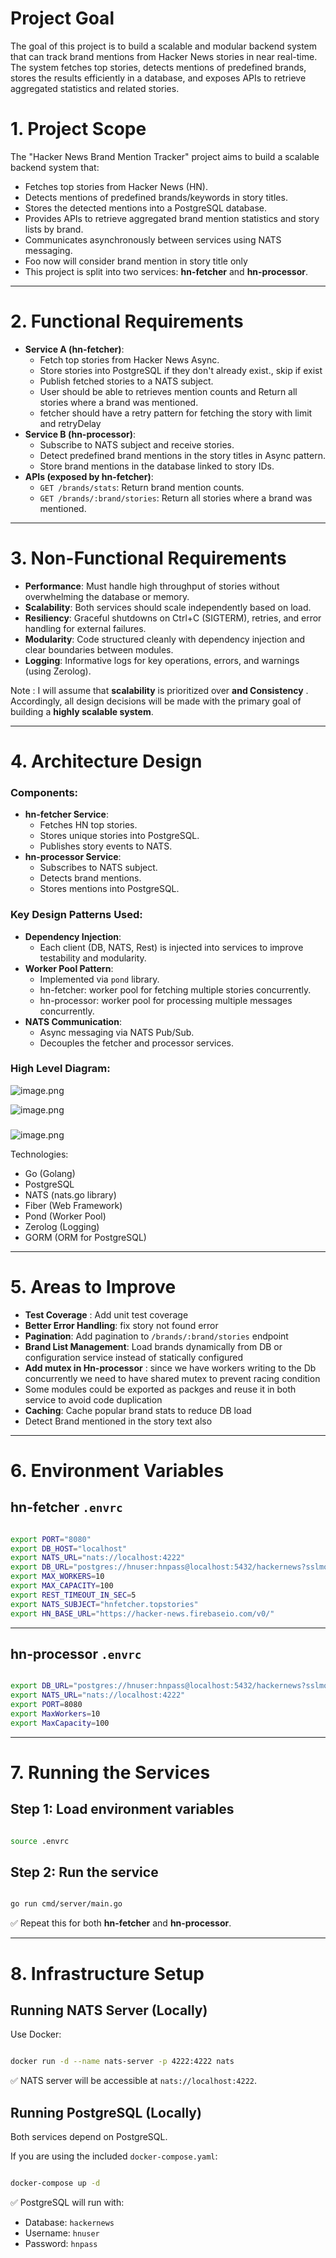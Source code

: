 # Project Goal

The goal of this project is to build a scalable and modular backend system that can track brand mentions from Hacker News stories in near real-time. The system fetches top stories, detects mentions of predefined brands, stores the results efficiently in a database, and exposes APIs to retrieve aggregated statistics and related stories.

# 1. Project Scope

The "Hacker News Brand Mention Tracker" project aims to build a scalable backend system that:

- Fetches top stories from Hacker News (HN).
- Detects mentions of predefined brands/keywords in story titles.
- Stores the detected mentions into a PostgreSQL database.
- Provides APIs to retrieve aggregated brand mention statistics and story lists by brand.
- Communicates asynchronously between services using NATS messaging.
- Foo now will  consider brand mention in story title only
- This project is split into two services: **hn-fetcher** and **hn-processor**.

---

# 2. Functional Requirements

- **Service A (hn-fetcher)**:
    - Fetch top stories  from Hacker News Async.
    - Store stories into PostgreSQL if they don't already exist., skip if exist
    - Publish fetched stories to a NATS subject.
    - User should be able to retrieves mention counts and Return all stories where a brand was mentioned.
    - fetcher should have a retry pattern for fetching the story with limit and retryDelay
- **Service B (hn-processor)**:
    - Subscribe to NATS subject and receive stories.
    - Detect predefined brand mentions in the story titles in Async pattern.
    - Store brand mentions in the database linked to story IDs.
- **APIs (exposed by hn-fetcher)**:
    - `GET /brands/stats`: Return brand mention counts.
    - `GET /brands/:brand/stories`: Return all stories where a brand was mentioned.

---

# 3. Non-Functional Requirements

- **Performance**: Must handle high throughput of stories without overwhelming the database or memory.
- **Scalability**: Both services should scale independently based on load.
- **Resiliency**: Graceful shutdowns on Ctrl+C (SIGTERM), retries, and error handling for external failures.
- **Modularity**: Code structured cleanly with dependency injection and clear boundaries between modules.
- **Logging**: Informative logs for key operations, errors, and warnings (using Zerolog).

Note : I will assume that **scalability** is prioritized over **and Consistency** . Accordingly, all design decisions will be made with the primary goal of building a **highly scalable system**.

---

# 4. Architecture Design

### Components:

- **hn-fetcher Service**:
    - Fetches HN top stories.
    - Stores unique stories into PostgreSQL.
    - Publishes story events to NATS.
- **hn-processor Service**:
    - Subscribes to NATS subject.
    - Detects brand mentions.
    - Stores mentions into PostgreSQL.

### Key Design Patterns Used:

- **Dependency Injection**:
    - Each client (DB, NATS, Rest) is injected into services to improve testability and modularity.
- **Worker Pool Pattern**:
    - Implemented via `pond` library.
    - hn-fetcher: worker pool for fetching multiple stories concurrently.
    - hn-processor: worker pool for processing multiple messages concurrently.
- **NATS Communication**:
    - Async messaging via NATS Pub/Sub.
    - Decouples the fetcher and processor services.

### High Level Diagram:

![image.png](attachment:d74501a6-800b-41ca-bec8-fe7374fbdbad:image.png)

![image.png](attachment:78036603-61f5-47b5-bf9a-feb00dc2984a:image.png)

### 

![image.png](attachment:09b9ef9d-9147-4c0b-bd16-fef3bb2e2c96:image.png)

Technologies:

- Go (Golang)
- PostgreSQL
- NATS (nats.go library)
- Fiber (Web Framework)
- Pond (Worker Pool)
- Zerolog (Logging)
- GORM (ORM for PostgreSQL)

---

# 5. Areas to Improve

- **Test Coverage** : Add unit test coverage
- **Better Error Handling**: fix story not found error
- **Pagination**: Add pagination to `/brands/:brand/stories` endpoint
- **Brand List Management**: Load brands dynamically from DB or configuration service instead of statically configured
- **Add mutex in Hn-processor** : since we have workers writing to the Db concurrently we need to have shared mutex to prevent racing condition
- Some modules could be exported as packges and reuse it in both service to avoid code duplication
- **Caching**: Cache popular brand stats to reduce DB load
- Detect Brand mentioned in the story text also

---

# 6. Environment Variables

## hn-fetcher `.envrc`

```bash

export PORT="8080"
export DB_HOST="localhost"
export NATS_URL="nats://localhost:4222"
export DB_URL="postgres://hnuser:hnpass@localhost:5432/hackernews?sslmode=disable"
export MAX_WORKERS=10
export MAX_CAPACITY=100
export REST_TIMEOUT_IN_SEC=5
export NATS_SUBJECT="hnfetcher.topstories"
export HN_BASE_URL="https://hacker-news.firebaseio.com/v0/"

```

---

## hn-processor `.envrc`

```bash

export DB_URL="postgres://hnuser:hnpass@localhost:5432/hackernews?sslmode=disable"
export NATS_URL="nats://localhost:4222"
export PORT=8080
export MaxWorkers=10
export MaxCapacity=100

```

---

# 7. Running the Services

## Step 1: Load environment variables

```bash

source .envrc

```

## Step 2: Run the service

```bash

go run cmd/server/main.go

```

✅ Repeat this for both **hn-fetcher** and **hn-processor**.

---

# 8. Infrastructure Setup

## Running NATS Server (Locally)

Use Docker:

```bash

docker run -d --name nats-server -p 4222:4222 nats

```

✅ NATS server will be accessible at `nats://localhost:4222`.

## Running PostgreSQL (Locally)

Both services depend on PostgreSQL.

If you are using the included `docker-compose.yaml`:

```bash

docker-compose up -d

```

✅ PostgreSQL will run with:

- Database: `hackernews`
- Username: `hnuser`
- Password: `hnpass`
